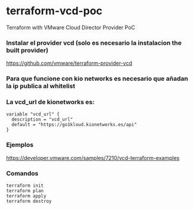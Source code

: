 # terraform-vcd-poc
Terraform with VMware Cloud Director Provider PoC

### Instalar el provider vcd (solo es necesario la instalacion the built provider)
https://github.com/vmware/terraform-provider-vcd

### Para que funcione con kio networks es necesario que añadan la ip publica al whitelist
### La vcd_url de kionetworks es:
```
variable "vcd_url" {
  description = "vcd_url"
  default = "https://go1kloud.kionetworks.es/api"
}
```

### Ejemplos
https://developer.vmware.com/samples/7210/vcd-terraform-examples

### Comandos
```
terraform init
terraform plan
terraform apply
terraform destroy
```
